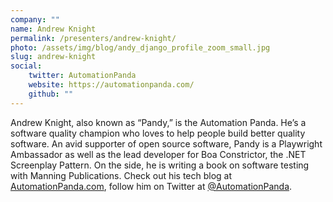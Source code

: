 ```yaml
---
company: ""
name: Andrew Knight
permalink: /presenters/andrew-knight/
photo: /assets/img/blog/andy_django_profile_zoom_small.jpg
slug: andrew-knight
social:
    twitter: AutomationPanda
    website: https://automationpanda.com/
    github: ""
---
```


Andrew Knight, also known as “Pandy,” is the Automation Panda. He’s a software quality champion who loves to help people build better quality software. An avid supporter of open source software, Pandy is a Playwright Ambassador as well as the lead developer for Boa Constrictor, the .NET Screenplay Pattern. On the side, he is writing a book on software testing with Manning Publications. Check out his tech blog at [AutomationPanda.com](https://www.automationpanda.com/), follow him on Twitter at [@AutomationPanda](https://twitter.com/AutomationPanda).
